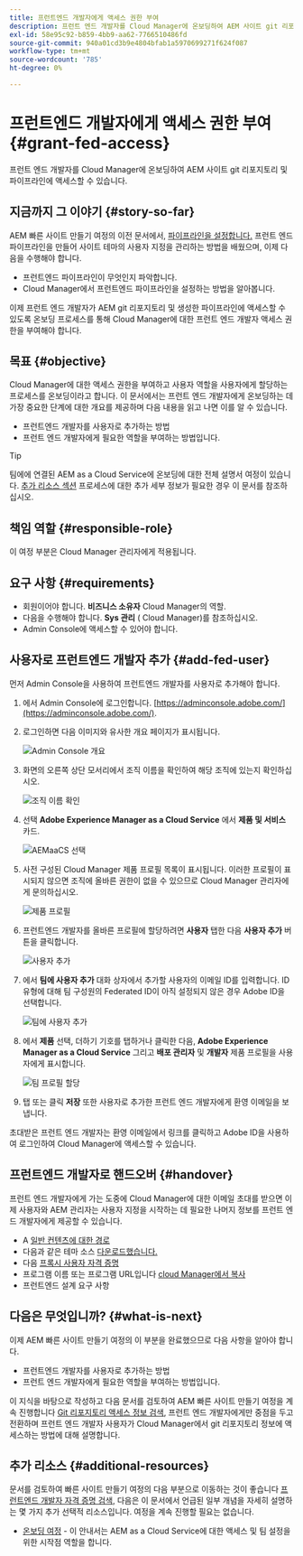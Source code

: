 ```yaml
---
title: 프런트엔드 개발자에게 액세스 권한 부여
description: 프런트 엔드 개발자를 Cloud Manager에 온보딩하여 AEM 사이트 git 리포지토리 및 파이프라인에 액세스할 수 있습니다.
exl-id: 58e95c92-b859-4bb9-aa62-7766510486fd
source-git-commit: 940a01cd3b9e4804bfab1a5970699271f624f087
workflow-type: tm+mt
source-wordcount: '785'
ht-degree: 0%

---
```


# 프런트엔드 개발자에게 액세스 권한 부여 {#grant-fed-access}

프런트 엔드 개발자를 Cloud Manager에 온보딩하여 AEM 사이트 git 리포지토리 및 파이프라인에 액세스할 수 있습니다.

## 지금까지 그 이야기 {#story-so-far}

AEM 빠른 사이트 만들기 여정의 이전 문서에서, [파이프라인을 설정합니다.](pipeline-setup.md) 프런트 엔드 파이프라인을 만들어 사이트 테마의 사용자 지정을 관리하는 방법을 배웠으며, 이제 다음을 수행해야 합니다.

* 프런트엔드 파이프라인이 무엇인지 파악합니다.
* Cloud Manager에서 프런트엔드 파이프라인을 설정하는 방법을 알아봅니다.

이제 프런트 엔드 개발자가 AEM git 리포지토리 및 생성한 파이프라인에 액세스할 수 있도록 온보딩 프로세스를 통해 Cloud Manager에 대한 프런트 엔드 개발자 액세스 권한을 부여해야 합니다.

## 목표 {#objective}

Cloud Manager에 대한 액세스 권한을 부여하고 사용자 역할을 사용자에게 할당하는 프로세스를 온보딩이라고 합니다. 이 문서에서는 프런트 엔드 개발자에게 온보딩하는 데 가장 중요한 단계에 대한 개요를 제공하며 다음 내용을 읽고 나면 이를 알 수 있습니다.

* 프런트엔드 개발자를 사용자로 추가하는 방법
* 프런트 엔드 개발자에게 필요한 역할을 부여하는 방법입니다.

>[!TIP]
>
>팀에에 연결된 AEM as a Cloud Service에 온보딩에 대한 전체 설명서 여정이 있습니다. [추가 리소스 섹션](#additional-resources) 프로세스에 대한 추가 세부 정보가 필요한 경우 이 문서를 참조하십시오.

## 책임 역할 {#responsible-role}

이 여정 부분은 Cloud Manager 관리자에게 적용됩니다.

## 요구 사항 {#requirements}

* 회원이어야 합니다. **비즈니스 소유자** Cloud Manager의 역할.
* 다음을 수행해야 합니다. **Sys 관리** ( Cloud Manager)를 참조하십시오.
* Admin Console에 액세스할 수 있어야 합니다.

## 사용자로 프런트엔드 개발자 추가 {#add-fed-user}

먼저 Admin Console을 사용하여 프런트엔드 개발자를 사용자로 추가해야 합니다.

1. 에서 Admin Console에 로그인합니다. [https://adminconsole.adobe.com/](https://adminconsole.adobe.com/).

1. 로그인하면 다음 이미지와 유사한 개요 페이지가 표시됩니다.

   ![Admin Console 개요](assets/admin-console.png)

1. 화면의 오른쪽 상단 모서리에서 조직 이름을 확인하여 해당 조직에 있는지 확인하십시오.

   ![조직 이름 확인](assets/correct-org.png)

1. 선택 **Adobe Experience Manager as a Cloud Service** 에서 **제품 및 서비스** 카드.

   ![AEMaaCS 선택](assets/select-aemaacs.png)

1. 사전 구성된 Cloud Manager 제품 프로필 목록이 표시됩니다. 이러한 프로필이 표시되지 않으면 조직에 올바른 권한이 없을 수 있으므로 Cloud Manager 관리자에게 문의하십시오.

   ![제품 프로필](assets/product-profiles.png)

1. 프런트엔드 개발자를 올바른 프로필에 할당하려면 **사용자** 탭한 다음 **사용자 추가** 버튼을 클릭합니다.

   ![사용자 추가](assets/add-user.png)

1. 에서 **팀에 사용자 추가** 대화 상자에서 추가할 사용자의 이메일 ID를 입력합니다. ID 유형에 대해 팀 구성원의 Federated ID이 아직 설정되지 않은 경우 Adobe ID을 선택합니다.

   ![팀에 사용자 추가](assets/add-to-team.png)

1. 에서 **제품** 선택, 더하기 기호를 탭하거나 클릭한 다음, **Adobe Experience Manager as a Cloud Service** 그리고 **배포 관리자** 및 **개발자** 제품 프로필을 사용자에게 표시합니다.

   ![팀 프로필 할당](assets/assign-team.png)

1. 탭 또는 클릭 **저장** 또한 사용자로 추가한 프런트 엔드 개발자에게 환영 이메일을 보냅니다.

초대받은 프런트 엔드 개발자는 환영 이메일에서 링크를 클릭하고 Adobe ID을 사용하여 로그인하여 Cloud Manager에 액세스할 수 있습니다.

## 프런트엔드 개발자로 핸드오버 {#handover}

프런트 엔드 개발자에게 가는 도중에 Cloud Manager에 대한 이메일 초대를 받으면 이제 사용자와 AEM 관리자는 사용자 지정을 시작하는 데 필요한 나머지 정보를 프런트 엔드 개발자에게 제공할 수 있습니다.

* A [일반 컨텐츠에 대한 경로](#example-page)
* 다음과 같은 테마 소스 [다운로드했습니다.](#download-theme)
* 다음 [프록시 사용자 자격 증명](#proxy-user)
* 프로그램 이름 또는 프로그램 URL입니다 [cloud Manager에서 복사](pipeline-setup.md#login)
* 프런트엔드 설계 요구 사항

## 다음은 무엇입니까? {#what-is-next}

이제 AEM 빠른 사이트 만들기 여정의 이 부분을 완료했으므로 다음 사항을 알아야 합니다.

* 프런트엔드 개발자를 사용자로 추가하는 방법
* 프런트 엔드 개발자에게 필요한 역할을 부여하는 방법입니다.

이 지식을 바탕으로 작성하고 다음 문서를 검토하여 AEM 빠른 사이트 만들기 여정을 계속 진행합니다 [Git 리포지토리 액세스 정보 검색,](retrieve-access.md) 프런트 엔드 개발자에게만 중점을 두고 전환하며 프런트 엔드 개발자 사용자가 Cloud Manager에서 git 리포지토리 정보에 액세스하는 방법에 대해 설명합니다.

## 추가 리소스 {#additional-resources}

문서를 검토하여 빠른 사이트 만들기 여정의 다음 부분으로 이동하는 것이 좋습니다 [프런트엔드 개발자 자격 증명 검색,](retrieve-access.md) 다음은 이 문서에서 언급된 일부 개념을 자세히 설명하는 몇 가지 추가 선택적 리소스입니다. 여정을 계속 진행할 필요는 없습니다.

* [온보딩 여정](/help/journey-onboarding/home.md) - 이 안내서는 AEM as a Cloud Service에 대한 액세스 및 팀 설정을 위한 시작점 역할을 합니다.
